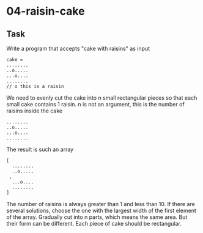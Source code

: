 # 04-raisin-cake

## Task

Write a program that accepts "cake with raisins" as input

```
cake =
........
..o.....
...o....
........
// o this is a raisin
```

We need to evenly cut the cake into n small rectangular pieces so that each small cake contains 1 raisin. n is not an
argument, this is the number of raisins inside the cake

```cake =
........
..o.....
...o....
........
```

The result is such an array

```
[
  ........
  ..o.....
 ,
  ...o....
  ........
]
```

The number of raisins is always greater than 1 and less than 10.
If there are several solutions, choose the one with the largest width of the first element of the array.
Gradually cut into n parts, which means the same area. But their form can be different.
Each piece of cake should be rectangular.